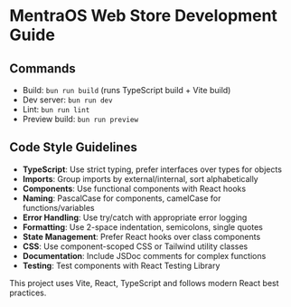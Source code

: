 # MentraOS Web Store Development Guide

## Commands
- Build: `bun run build` (runs TypeScript build + Vite build)
- Dev server: `bun run dev`
- Lint: `bun run lint`
- Preview build: `bun run preview`

## Code Style Guidelines
- **TypeScript**: Use strict typing, prefer interfaces over types for objects
- **Imports**: Group imports by external/internal, sort alphabetically
- **Components**: Use functional components with React hooks
- **Naming**: PascalCase for components, camelCase for functions/variables
- **Error Handling**: Use try/catch with appropriate error logging
- **Formatting**: Use 2-space indentation, semicolons, single quotes
- **State Management**: Prefer React hooks over class components
- **CSS**: Use component-scoped CSS or Tailwind utility classes
- **Documentation**: Include JSDoc comments for complex functions
- **Testing**: Test components with React Testing Library

This project uses Vite, React, TypeScript and follows modern React best practices.